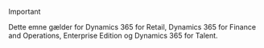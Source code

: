 > [!IMPORTANT]
> Dette emne gælder for Dynamics 365 for Retail, Dynamics 365 for Finance and Operations, Enterprise Edition og Dynamics 365 for Talent.
